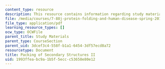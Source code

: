 ```yaml
---
content_type: resource
description: This resource contains information regarding study materials.
file: /media/courses/7-88j-protein-folding-and-human-disease-spring-2015/1993ffeabc9a1b5f5eccc53658e80e12_MIT7_88JS15_Packing2.pdf
file_type: application/pdf
learning_resource_types: []
ocw_type: OCWFile
parent_title: Study Materials
parent_type: CourseSection
parent_uid: 3dcef3c4-558f-b1a1-6454-3df57ecd8a72
resourcetype: Document
title: Packing of Secondary Structures II
uid: 1993ffea-bc9a-1b5f-5ecc-c53658e80e12
---
```

